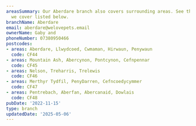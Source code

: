 ```yaml
---
areasSummary: Our Aberdare branch also covers surrounding areas. See the locations
  we cover listed below.
branchName: Aberdare
email: aberdare@welovepets.email
ownerName: Gaby and
phoneNumber: 07380950466
postcodes:
- areas: Aberdare, Llwydcoed, Cwmaman, Hirwaun, Penywaun
  code: CF44
- areas: Mountain Ash, Abercynon, Pontcynon, Cefnpennar
  code: CF45
- areas: Nelson, Treharris, Trelewis
  code: CF46
- areas: Merthyr Tydfil, PenyDarren, Cefncoedycymmer
  code: CF47
- areas: Pentrebach, Aberfan, Abercanaid, Dowlais
  code: CF48
pubDate: '2022-11-15'
type: branch
updatedDate: '2025-05-06'
---
```




